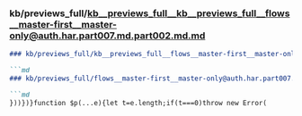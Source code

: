 ### kb/previews_full/kb__previews_full__kb__previews_full__flows__master-first__master-only@auth.har.part007.md.part002.md.md

```md
### kb/previews_full/kb__previews_full__flows__master-first__master-only@auth.har.part007.md.part002.md

```md
### kb/previews_full/flows__master-first__master-only@auth.har.part007.md (part 002)

```md
}))})}function $p(...e){let t=e.length;if(t===0)throw new Error(
```

```

```

```
